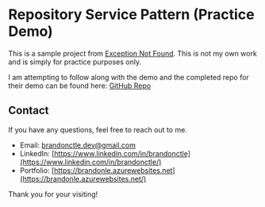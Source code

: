 # Repository Service Pattern (Practice Demo)

This is a sample project from [Exception Not Found](https://exceptionnotfound.net/the-repository-service-pattern-with-dependency-injection-and-asp-net-core/). This is not my own work and is simply for practice purposes only.

I am attempting to follow along with the demo and the completed repo for their demo can be found here: [GitHub Repo](https://github.com/exceptionnotfound/RespositoryServicePatternDemo/tree/master)

## Contact

If you have any questions, feel free to reach out to me.

- Email: [brandonctle.dev@gmail.com](mailto:brandonctle.dev@gmail.com)
- LinkedIn: [https://www.linkedin.com/in/brandonctle](https://www.linkedin.com/in/brandonctle/)
- Portfolio: [https://brandonle.azurewebsites.net](https://brandonle.azurewebsites.net/)

Thank you for your visiting!
